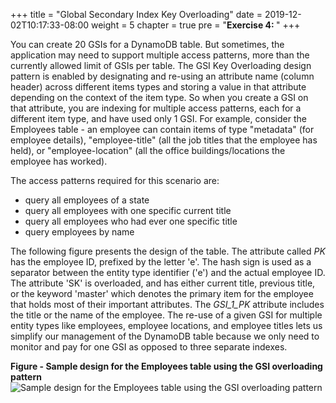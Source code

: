+++
title = "Global Secondary Index Key Overloading"
date = 2019-12-02T10:17:33-08:00
weight = 5
chapter = true
pre = "<b>Exercise 4: </b>"
+++


You can create 20 GSIs for a DynamoDB table. But sometimes, the application may need to support multiple access patterns, more than the currently allowed limit of GSIs per table. The GSI Key Overloading design pattern is enabled by designating and re-using an attribute name (column header) across different items types and storing a value in that attribute depending on the context of the item type. So when you create a GSI on that attribute, you are indexing for multiple access patterns, each for a different item type, and have used only 1 GSI. For example, consider the Employees table - an employee can contain items of type "metadata" (for employee details), "employee-title" (all the job titles that the employee has held), or "employee-location" (all the office buildings/locations the employee has worked).

The access patterns required for this scenario are:

- query all employees of a state
- query all employees with one specific current title
- query all employees who had ever one specific title
- query employees by name

The following figure presents the design of the table. The attribute called *PK* has the employee ID, prefixed by the letter 'e'. The hash sign is used as a separator between the entity type identifier ('e') and the actual employee ID. The attribute 'SK' is overloaded, and has either current title, previous title, or the keyword 'master' which denotes the primary item for the employee that holds most of their important attributes. The *GSI_1_PK* attribute includes the title or the name of the employee. The re-use of a given GSI for multiple entity types like employees, employee locations, and employee titles lets us simplify our management of the DynamoDB table because we only need to monitor and pay for one GSI as opposed to three separate indexes.

**Figure - Sample design for the Employees table using the GSI overloading pattern**
![Sample design for the Employees table using the GSI overloading pattern](/images/awsconsole4.png)
